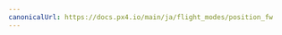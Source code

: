 ```yaml
---
canonicalUrl: https://docs.px4.io/main/ja/flight_modes/position_fw
---
```


<Redirect to="../flight_modes_fw/position" />
